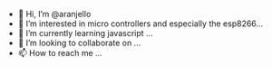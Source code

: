 - 👋 Hi, I’m @aranjello
- 👀 I’m interested in micro controllers and especially the esp8266...
- 🌱 I’m currently learning javascript ...
- 💞️ I’m looking to collaborate on ...
- 📫 How to reach me ...

<!---
aranjello/aranjello is a ✨ special ✨ repository because its `README.md` (this file) appears on your GitHub profile.
You can click the Preview link to take a look at your changes.
--->
